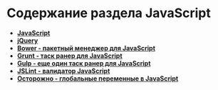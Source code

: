 Содержание раздела JavaScript
=============================

* **[JavaScript](https://github.com/uran1980/web-dev-blog/blob/master/JavaScript/JavaScript.md)**
* **[jQuery](https://github.com/uran1980/web-dev-blog/blob/master/JavaScript/jQuery/jQuery.md)**
* **[Bower - пакетный менеджер для JavaScript](https://github.com/uran1980/web-dev-blog/blob/master/JavaScript/Bower/README.md)**
* **[Grunt - таск ранер для JavaScript](https://github.com/uran1980/web-dev-blog/blob/master/JavaScript/Grunt/README.md)**
* **[Gulp - еще один таск ранер для JavaScript](https://github.com/uran1980/web-dev-blog/blob/master/JavaScript/Gulp/README.md)**
* **[JSLint - валидатор JavaScript](https://github.com/uran1980/web-dev-blog/blob/master/JavaScript/JSLint.md)**
* **[Осторожно - глобальные переменные в JavaScript](https://github.com/uran1980/web-dev-blog/blob/master/JavaScript/Global-variables-in-JavaScript.md)**
